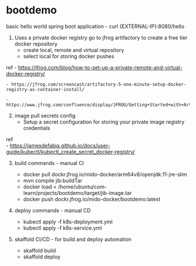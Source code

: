 # bootdemo

basic hello world spring boot application - curl {EXTERNAL-IP}:8080/hello

1. Uses a private docker registry 
    go to jfrog artifactory to create a free tier docker repository
      - create local, remote and virtual repository
      - select local for storing docker pushes
  
  ref
    - https://jfrog.com/blog/how-to-set-up-a-private-remote-and-virtual-docker-registry/
    
    - https://jfrog.com/screencast/artifactory-5-one-minute-setup-docker-registry-as-container-install/
    
    - https://www.jfrog.com/confluence/display/JFROG/Getting+Started+with+Artifactory+as+a+Docker+Registry
    
2. image pull secrets config
    - Setup a secret configuration for storing your private image registry credentials
    
  ref  
    - https://jamesdefabia.github.io/docs/user-guide/kubectl/kubectl_create_secret_docker-registry/
    
 3. build commands - manual CI
      - docker pull dockr.jfrog.io/mido-docker/arm64v8/openjdk:11-jre-slim
      - mvn compile jib:buildTar
      - docker load < /home/ubuntu/com-learn/projects/bootdemo/target/jib-image.tar
      - docker push dockr.jfrog.io/mido-docker/bootdemo:latest   
 
 4. deploy commands - manual CD
      - kubectl apply -f k8s-deployment.yml
      - kubectl apply -f k8s-service.yml
 
 5. skaffold CI/CD - for build and deploy automation 
     - skaffold build
     - skaffold deploy
 
